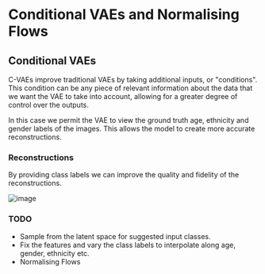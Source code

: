 # Conditional VAEs and Normalising Flows

## Conditional VAEs

C-VAEs improve traditional VAEs by taking additional inputs, or "conditions". This condition can be any piece of relevant information about the data that we want the VAE to take into account, allowing for a greater degree of control over the outputs. 

In this case we permit the VAE to view the ground truth age, ethnicity and gender labels of the images. This allows the model to create more accurate reconstructions. 

### Reconstructions

By providing class labels we can improve the quality and fidelity of the reconstructions.

![image](https://github.com/alexjmanlove/convolutional-variational-autoencoders/assets/79708390/0a3b8a98-9697-428e-b57b-4c25f7742fff)


### TODO 

- Sample from the latent space for suggested input classes.
- Fix the features and vary the class labels to interpolate along age, gender, ethnicity etc. 
- Normalising Flows 
